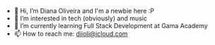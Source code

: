 - 👋 Hi, I’m Diana Oliveira and I'm a newbie here :P
- 👀 I’m interested in tech (obviously) and music
- 🌱 I’m currently learning Full Stack Development at Gama Academy
- 📫 How to reach me: diioli@icloud.com

<!---
diioli/diioli is a ✨ special ✨ repository because its `README.md` (this file) appears on your GitHub profile.
You can click the Preview link to take a look at your changes.
--->
